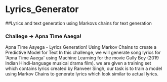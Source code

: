 # Lyrics_Generator
##Lyrics and text generation using Markovs chains for text generation
### Challege -> Apna Time Aaega!
Apna Time Aayega - Lyrics Generation!
Using  Markov Chains to create a Predictive Model for Text
In this challenge, we will generate song lyrics for 'Apna Time Aaega' using Machine Learning for the movie Gully Boy (2019 Indian Hindi-language musical drama film). 
we are given a training set which contains lyrics created by Ranveer Singh, our  task is to train a model using Markov Chains to generate lyrics which look similar 
to actual lyrics.




